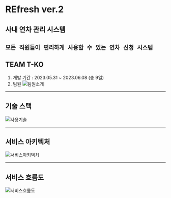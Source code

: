 # REfresh ver.2
## 사내 연차 관리 시스템  
`모든 직원들이 편리하게 사용할 수 있는 연차 신청 시스템`
---
## TEAM T-KO
1. 개발 기간 : 2023.05.31 ~ 2023.06.08 (총 9일)  
2. 팀원
![팀원소개](https://github.com/TKO-RE-fresh/REfresh/assets/99533453/cbb2b399-266c-47c4-9739-188515f00c0a)
---
## 기술 스택
![사용기술](https://github.com/TKO-RE-fresh/REfresh/assets/99533453/30389f6a-5f86-4234-afb5-56c054fffa63)

---
## 서비스 아키텍처
![서비스아키텍처](https://github.com/TKO-RE-fresh/REfresh/assets/99533453/7c706964-c709-46a8-a6db-6412c10c55c7)

---
## 서비스 흐름도
![서비스흐름도](https://github.com/TKO-RE-fresh/REfresh/assets/99533453/acabc678-1361-4c39-9cd5-8cc67afec532)